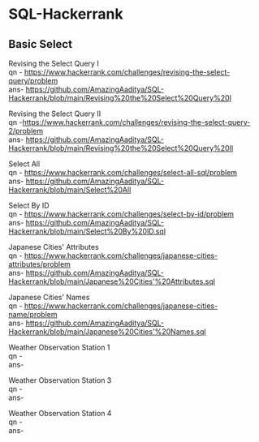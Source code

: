 # SQL-Hackerrank

## Basic Select

Revising the Select Query I<br>
qn - https://www.hackerrank.com/challenges/revising-the-select-query/problem<br>
ans- https://github.com/AmazingAaditya/SQL-Hackerrank/blob/main/Revising%20the%20Select%20Query%20I<br>

Revising the Select Query II<br>
qn -https://www.hackerrank.com/challenges/revising-the-select-query-2/problem<br>
ans- https://github.com/AmazingAaditya/SQL-Hackerrank/blob/main/Revising%20the%20Select%20Query%20II<br>

Select All<br>
qn - https://www.hackerrank.com/challenges/select-all-sql/problem<br>
ans- https://github.com/AmazingAaditya/SQL-Hackerrank/blob/main/Select%20All<br>

Select By ID<br>
qn - https://www.hackerrank.com/challenges/select-by-id/problem<br>
ans- https://github.com/AmazingAaditya/SQL-Hackerrank/blob/main/Select%20By%20ID.sql<br>

Japanese Cities' Attributes<br>
qn - https://www.hackerrank.com/challenges/japanese-cities-attributes/problem<br>
ans- https://github.com/AmazingAaditya/SQL-Hackerrank/blob/main/Japanese%20Cities'%20Attributes.sql<br>

Japanese Cities' Names<br>
qn - https://www.hackerrank.com/challenges/japanese-cities-name/problem<br>
ans- https://github.com/AmazingAaditya/SQL-Hackerrank/blob/main/Japanese%20Cities'%20Names.sql<br>

Weather Observation Station 1<br>
qn -<br>
ans-<br>

Weather Observation Station 3<br>
qn - <br>
ans- <br>

Weather Observation Station 4<br>
qn - <br>
ans- <br>
